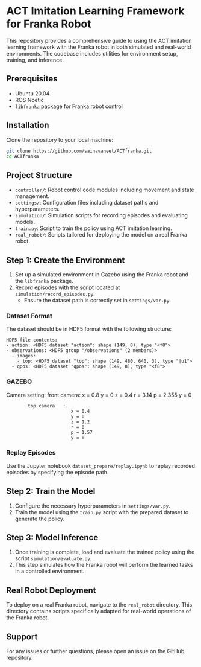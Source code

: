 
# ACT Imitation Learning Framework for Franka Robot

This repository provides a comprehensive guide to using the ACT imitation learning framework with the Franka robot in both simulated and real-world environments. The codebase includes utilities for environment setup, training, and inference.

## Prerequisites
- Ubuntu 20.04
- ROS Noetic
- `libfranka` package for Franka robot control

## Installation
Clone the repository to your local machine:
```bash
git clone https://github.com/sainavaneet/ACTfranka.git
cd ACTfranka
```

## Project Structure
- `controller/`: Robot control code modules including movement and state management.
- `settings/`: Configuration files including dataset paths and hyperparameters.
- `simulation/`: Simulation scripts for recording episodes and evaluating models.
- `train.py`: Script to train the policy using ACT imitation learning.
- `real_robot/`: Scripts tailored for deploying the model on a real Franka robot.

## Step 1: Create the Environment
1. Set up a simulated environment in Gazebo using the Franka robot and the `libfranka` package.
2. Record episodes with the script located at `simulation/record_episodes.py`.
   - Ensure the dataset path is correctly set in `settings/var.py`.

### Dataset Format
The dataset should be in HDF5 format with the following structure:
```
HDF5 file contents:
- action: <HDF5 dataset "action": shape (149, 8), type "<f8">
- observations: <HDF5 group "/observations" (2 members)>
  - images:
    - top: <HDF5 dataset "top": shape (149, 480, 640, 3), type "|u1">
  - qpos: <HDF5 dataset "qpos": shape (149, 8), type "<f8">
```
### GAZEBO
Camera setting: 
            front camera:
                         x = 0.8
                         y = 0 
                         z = 0.4
                         r = 3.14
                         p = 2.355
                         y = 0

            top camera   :
                            x = 0.4
                            y = 0
                            z = 1.2
                            r = 0
                            p = 1.57
                            y = 0


### Replay Episodes
Use the Jupyter notebook `dataset_prepare/replay.ipynb` to replay recorded episodes by specifying the episode path.

## Step 2: Train the Model
1. Configure the necessary hyperparameters in `settings/var.py`.
2. Train the model using the `train.py` script with the prepared dataset to generate the policy.

## Step 3: Model Inference
1. Once training is complete, load and evaluate the trained policy using the script `simulation/evaluate.py`.
2. This step simulates how the Franka robot will perform the learned tasks in a controlled environment.

## Real Robot Deployment
To deploy on a real Franka robot, navigate to the `real_robot` directory. This directory contains scripts specifically adapted for real-world operations of the Franka robot.

## Support
For any issues or further questions, please open an issue on the GitHub repository.
